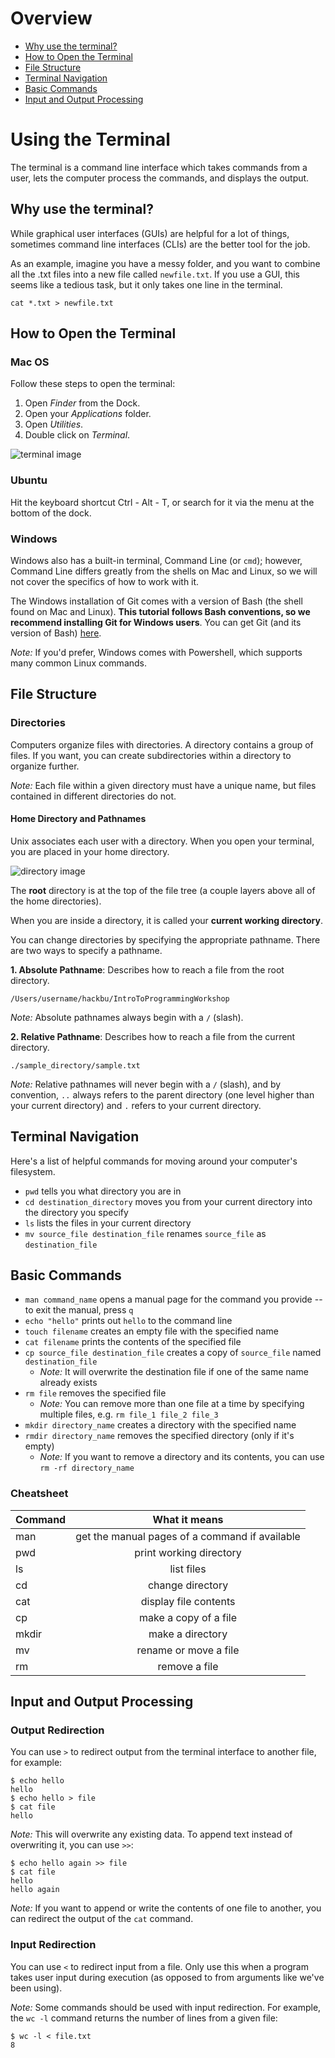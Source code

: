 # Overview

* [Why use the terminal?](#why-use-the-terminal)
* [How to Open the Terminal](#how-to-open-the-terminal)
* [File Structure](#file-structure)
* [Terminal Navigation](#terminal-navigation)
* [Basic Commands](#basic-commands)
* [Input and Output Processing](#input-and-output-processing)


# Using the Terminal

The terminal is a command line interface which takes commands from a user, lets the computer process the commands, and displays the output.

## Why use the terminal?
While graphical user interfaces (GUIs) are helpful for a lot of things, sometimes command line interfaces (CLIs) are the better tool for the job.

As an example, imagine you have a messy folder, and you want to combine all the .txt files into a new file called `newfile.txt`. If you use a GUI, this seems like a tedious task, but it only takes one line in the terminal.

```
cat *.txt > newfile.txt
```

## How to Open the Terminal

### Mac OS
Follow these steps to open the terminal:

1. Open *Finder* from the Dock.
2. Open your *Applications* folder.
3. Open *Utilities*.
4. Double click on *Terminal*.

![terminal image](images/terminal.png)

### Ubuntu
Hit the keyboard shortcut Ctrl - Alt - T, or search for it via the menu at the bottom of the dock.

### Windows
Windows also has a built-in terminal, Command Line (or `cmd`); however, Command Line differs greatly from the shells on Mac and Linux, so we will not cover the specifics of how to work with it.

The Windows installation of Git comes with a version of Bash (the shell found on Mac and Linux). **This tutorial follows Bash conventions, so we recommend installing Git for Windows users**. You can get Git (and its version of Bash) [here](https://git-for-windows.github.io/).

*Note:* If you'd prefer, Windows comes with Powershell, which supports many common Linux commands.

## File Structure
### Directories
Computers organize files with directories. A directory contains a group of files. If you want, you can create subdirectories within a directory to organize further.

*Note:* Each file within a given directory must have a unique name, but files contained in different directories do not.

#### Home Directory and Pathnames
Unix associates each user with a directory. When you open your terminal, you are placed in your home directory.

![directory image](images/file_tree.jpg)

The **root** directory is at the top of the file tree (a couple layers above all of the home directories).

When you are inside a directory, it is called your **current working directory**.

You can change directories by specifying the appropriate pathname. There are two ways to specify a pathname.

**1. Absolute Pathname**: Describes how to reach a file from the root directory.

```
/Users/username/hackbu/IntroToProgrammingWorkshop
```
*Note:* Absolute pathnames always begin with a `/` (slash).

**2. Relative Pathname**: Describes how to reach a file from the current directory.

```
./sample_directory/sample.txt
```
*Note:* Relative pathnames will never begin with a  `/` (slash), and by convention, `..` always refers to the parent directory (one level higher than your current directory) and `.` refers to your current directory.

## Terminal Navigation
Here's a list of helpful commands for moving around your computer's filesystem.

* `pwd` tells you what directory you are in
* `cd destination_directory` moves you from your current directory into the directory you specify
* `ls` lists the files in your current directory
* `mv source_file destination_file` renames `source_file` as `destination_file`

## Basic Commands

* `man command_name` opens a manual page for the command you provide -- to exit the manual, press `q`
* `echo "hello"` prints out `hello` to the command line
* `touch filename` creates an empty file with the specified name
* `cat filename` prints the contents of the specified file
* `cp source_file destination_file` creates a copy of `source_file` named `destination_file`
  - *Note:* It will overwrite the destination file if one of the same name already exists
* `rm file` removes the specified file
  - *Note:* You can remove more than one file at a time by specifying multiple files, e.g. `rm file_1 file_2 file_3`
* `mkdir directory_name` creates a directory with the specified name
* `rmdir directory_name` removes the specified directory (only if it's empty)
  * *Note:* If you want to remove a directory and its contents, you can use `rm -rf directory_name`
### Cheatsheet
| Command |                 What it means                  |
| ------- | :--------------------------------------------: |
| man     | get the manual pages of a command if available |
| pwd     |            print working directory             |
| ls      |                   list files                   |
| cd      |                change directory                |
| cat     |             display file contents              |
| cp      |             make a copy of a file              |
| mkdir   |                make a directory                |
| mv      |             rename or move a file              |
| rm      |                 remove a file                  |

## Input and Output Processing

### Output Redirection

You can use `>` to redirect output from the terminal interface to another file, for example:
```
$ echo hello
hello
$ echo hello > file
$ cat file
hello
```
*Note:* This will overwrite any existing data. To append text instead of overwriting it, you can use `>>`:

```
$ echo hello again >> file
$ cat file
hello
hello again
```
*Note:* If you want to append or write the contents of one file to another, you can redirect the output of the `cat` command.

### Input Redirection

You can use `<` to redirect input from a file. Only use this when a program takes user input during execution (as opposed to from arguments like we've been using).

*Note:* Some commands should be used with input redirection. For example, the `wc -l` command returns the number of lines from a given file:

```
$ wc -l < file.txt
8
```